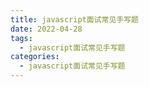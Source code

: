 ```yaml
---
title: javascript面试常见手写题
date: 2022-04-28
tags:
  - javascript面试常见手写题
categories:
  - javascript面试常见手写题
---
```

